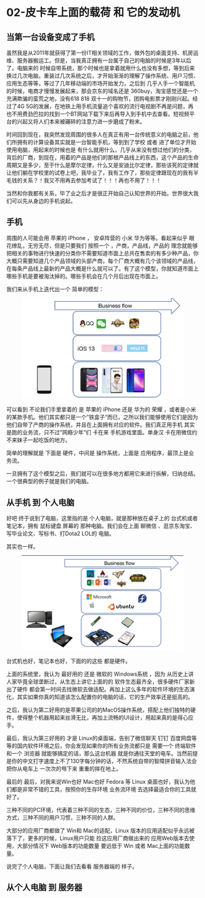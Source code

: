 # 02-皮卡车上面的载荷 和 它的发动机

## &#x20;当第一台设备变成了手机

&#x20; 虽然我是从2011年就获得了第一份IT相关领域的工作，做外包的桌面支持、机房运维、服务器搬运工。但是，当我真正拥有一台属于自己的电脑的时候是3年以后了。电脑来的 时候自带系统，那个时候也是拿着就用什么也没有多想，等到后来换过几次电脑，重装过几次系统之后，才开始渐渐的理解了操作系统、用户习惯、应用生态等等，等过了几年移动端的市场开始发力，之后到 几乎人手一个智能机的时候，电商才慢慢发展起来，那会京东的域名还是 360buy，淘宝感觉还是一个充满欺骗的蛮荒之地，没有618  818  双十一的购物节，团购电影票才刚刚兴起。经过了4G  5G的发展，在地铁上用手机流量追个喜欢的流行电视剧不再是问题，再也不用费劲巴拉的找到一个BT网站下载下来后再导入到手机中去查看。短视频平台的兴起又将人们本来被碾碎的注意力进一步磨成了粉末。



&#x20; 时间回到现在，我突然发现周围的很多人在真正有用一台传统意义的电脑之前，他们所拥有的计算设备其实就是一台智能手机，等到到了学校 或者 进了单位才开始使用电脑，用起来的时候也是 有什么就用什么，几乎从来没有想过他们的分类，背后的厂商，到现在，用着的产品是他们的那根产品线上的东西，这个产品的生命周期又是多少，至于什么是摩尔定律，什么又是安迪比尔定律，那些该死的定律就让他们躺在学校里的试卷上吧，我毕业了，我有工作了，那些定律跟现在的我有半毛钱的关系？！我又不用再去参加考试了！！！再也不用了！！！



&#x20; 当然和你我都有关系，毕了业之后才是很正开始自己认知世界的开始。世界很大我们可以先从身边的手机说起。



## 手机

&#x20;周围的人可能会用 苹果的 iPhone ， 安卓阵营的 小米 华为等等。看起来似乎 眼花缭乱，无穷无尽，但是只要我们 按照一个 ，产商，产品线，产品的 理念就能够把相关的事物进行快速的分类你不需要知道市面上总共在售卖的有多少种产品，你大概只需要知道几个产品领域的头部产商，每个厂商大概有几个该领域的产品线，在每条产品线上最新的产品大概是什么就可以了。有了这个模型，你就知道市面上哪些手机是要被淘汰掉的。哪些手机会在几个月后出现在市面上。

我们来从手机上迭代出一个 简单的模型：

<figure><img src=".gitbook/assets/PhoneModel.jpg" alt=""><figcaption></figcaption></figure>

可以看到 不论我们手里拿着的 是  苹果的 iPhone 还是 华为的 荣耀 ，或者是小米的某款手机。他们其实都只是一个”铁盒子“而已，之所以我们能够使用它们是因为他们自带了产商的操作系统，并且在上面拥有对应的软件。我们真正用手机 其实是跑的业务流，只不过”网瘾少年”们 卡在来 手机游戏里面。单身汉 卡在用微信约不来妹子一起吃饭的地方。



简单的理解就是 下面是 硬件，中间是 操作系统，上面是 应用程序，最顶上是业务流。

一旦拥有了这个模型之后，我们就可以在很多地方都用它来进行拆解，归纳总结。一个很典型的例子就是我们的电脑。





## 从手机 到 个人电脑

好吧 终于说到了电脑，这里指的是 个人电脑，就是那种放在桌子上的 台式机或者笔记本，拥有 鼠标键盘 屏幕的 那种电脑。我们会在上面 聊微信 、逛京东淘宝、写毕业论文、写标书、打Dota2  LOL的 电脑。

其实也一样。

<figure><img src=".gitbook/assets/PersonalComputerModel.jpg" alt=""><figcaption></figcaption></figure>

台式机也好，笔记本也好，下面的的这些 都是硬件。

上面的系统里，我认为 最好用的 还是 微软的 Windows系统 ，因为 从历史上讲人家毕竟全球垄断过，从生态上讲它上面的的 软件生态最齐全，很多硬件厂家新出了硬件 都会第一时间去找微软去做适配。再加上这么多年的软件环境的生态演化，其实如果你真的知道该怎么配置你的电脑的话，它的生产效率还是挺高的。

之后，我认为第二好用的是苹果公司的的MacOS操作系统，搭配上他们独特的硬件，使得整个机器用起来丝滑无比，再加上流畅的UI设计，用起来真的是得心应手。

最后，我认为第三好用的 才是 Linux的桌面端，告别了微信聊天 钉钉 百度网盘等等的国内软件环境之后，你会发现如果你的所有业务流都只是 需要一个 终端软件和一个 浏览器 就能够搞定的话，那么这台机器 就是你通往天堂的电车。当然前提是你的中文打字速度上不了130字每分钟的话，不然系统自带的智障拼音输入法会把你从电车上 一次次的甩下来 重重的摔在地上。



最后的 最后，对我来说Win也好  Mac也好 Fedora 等 Linux 桌面也好，我认为他们都是非常不错的工具，按照你的生存环境 业务流环境 去选择最适合你的工具就好了。

三种不同的PC环境，代表着三种不同的生态，三种不同的价位，三种不同的思维方式，三种不同的用户习惯，三种不同的人群。

大部分的应用厂商都做了 Win和 Mac的适配，Linux 版本的应用适配似乎永远被落下了，更多的时候，Linux用户只能 捡这应用厂商做出来的 应用Web版本去使用，大部分情况下 Web版本的功能数量 要远低于 Win 或者 Mac上面的功能数量。



说完了个人电脑，下面让我们去看看 服务器端的 样子。



## 从个人电脑 到 服务器

&#x20;&#x20;







